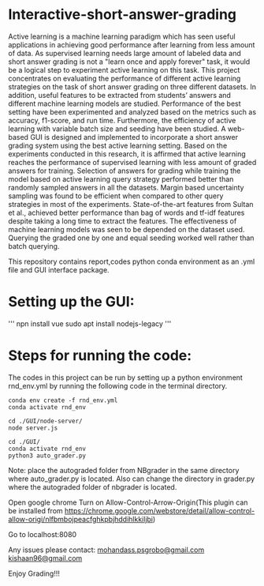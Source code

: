 # Interactive-short-answer-grading
Active learning is a machine learning paradigm which has seen useful applications in achieving good performance after learning from less amount of data. As supervised learning needs large amount of labeled data and short answer grading is not a "learn
once and apply forever" task, it would be a logical step to experiment active learning on this task. This project concentrates on evaluating the performance of different active learning strategies on the task of short answer grading on three different
datasets. In addition, useful features to be extracted from students’ answers and different machine learning models are studied. Performance of the best setting have been experimented and analyzed based on the metrics such as accuracy, f1-score, and run time. Furthermore, the efficiency of active learning with variable batch size and seeding have been studied. A web-based GUI is designed and implemented to incorporate a short answer grading system using the best active learning setting.
Based on the experiments conducted in this research, it is affirmed that active learning reaches the performance of supervised learning with less amount of graded answers for training. Selection of answers for grading while training the model based on active learning query strategy performed better than randomly sampled answers in all the datasets. Margin based uncertainty sampling was found to be efficient when compared to other query strategies in most of the experiments. State-of-the-art
features from Sultan et al., achieved better performance than bag of words and tf-idf features despite taking a long time to extract the features. The effectiveness of machine learning models was seen to be depended on the dataset used. Querying
the graded one by one and equal seeding worked well rather than batch querying.


This repository contains report,codes python conda environment as an .yml file and GUI interface package.
# Setting up the GUI:

'''
npn install vue
sudo apt install nodejs-legacy
'''

# Steps for running the code:
The codes in this project can be run by setting up a python environment rnd_env.yml by running the following code in the terminal  directory.

```
conda env create -f rnd_env.yml
conda activate rnd_env
```
```
cd ./GUI/node-server/
node server.js
```
```
cd ./GUI/
conda activate rnd_env
python3 auto_grader.py 
```

Note: place the autograded folder from NBgrader in the same directory where auto_grader.py is located. Also can change the directory in grader.py
where the autograded folder of nbgrader is located.


Open google chrome
Turn on Allow-Control-Arrow-Origin(This plugin can be installed from https://chrome.google.com/webstore/detail/allow-control-allow-origi/nlfbmbojpeacfghkpbjhddihlkkiljbi)

Go to localhost:8080

Any issues please contact:
mohandass.psgrobo@gmail.com
kishaan96@gmail.com




Enjoy Grading!!!
